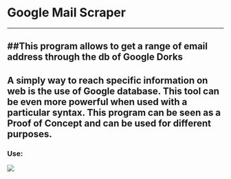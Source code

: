 # Google Mail Scraper
---------------------------------------------------------------------------------------------
##This program allows to get a range of email address through the db of Google Dorks
---------------------------------------------------------------------------------------------
A simply way to reach specific information on web is the use of Google database. This tool can be even more powerful when used with a particular syntax. This program can be seen as a Proof of Concept and can be used for different purposes.
---------------------------------------------------------------------------------------------
### Use:
![](https://i.ibb.co/3SMSzrH/rf.gif)

